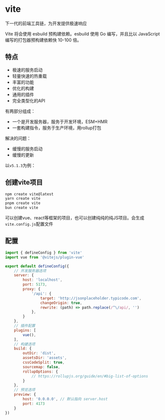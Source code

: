 # vite

下一代的前端工具链，为开发提供极速响应

Vite 将会使用 esbuild 预构建依赖。esbuild 使用 Go 编写，并且比以 JavaScript 编写的打包器预构建依赖快 10-100 倍。

## 特点

- 极速的服务启动
- 轻量快速的热重载
- 丰富的功能
- 优化的构建
- 通用的插件
- 完全类型化的API

有两部分组成：

- 一个是开发服务器，服务于开发环境，ESM+HMR
- 一套构建指令，服务于生产环境，用rollup打包

解决的问题：

- 缓慢的服务启动
- 缓慢的更新

以`v5.1.3`为例：

## 创建vite项目

```bash
npm create vite@latest
yarn create vite
pnpm create vite
bun create vite
```

可以创建vue、react等框架的项目，也可以创建纯纯的纯JS项目。会生成`vite.config.js`配置文件

## 配置

```js
import { defineConfig } from 'vite'
import vue from '@vitejs/plugin-vue'

export default defineConfig({
    // 开发服务器选项
    server: {
        host: 'localhost',
        port: 5173,
        proxy: {
            '/api': {
                target: 'http://jsonplaceholder.typicode.com',
                changeOrigin: true,
                rewrite: (path) => path.replace(/^\/api/, '')
            },
        }
    },
    // 插件配置
    plugins: [
        vue(),
    ],
    // 构建选项
    build: {
        outDir: 'dist',
        assetsDir: 'assets',
        cssCodeSplit: true,
        sourcemap: false,
        rollupOptions: {
            // https://rollupjs.org/guide/en/#big-list-of-options
        }
    },
    // 预览选项
    preview: {
        host: '0.0.0.0', // 默认指向 server.host
        port: 4173
    }
})
```